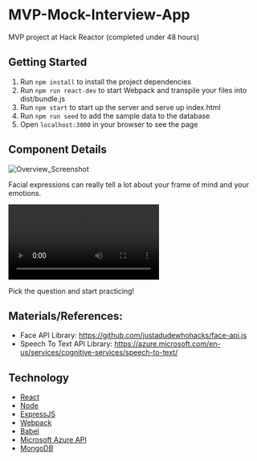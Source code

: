 # MVP-Mock-Interview-App
MVP project at Hack Reactor (completed under 48 hours)

## Getting Started
1. Run `npm install` to install the project dependencies
2. Run `npm run react-dev` to start Webpack and transpile your files into dist/bundle.js
3. Run `npm start` to start up the server and serve up index.html
4. Run `npm run seed` to add the sample data to the database
5. Open `localhost:3000` in your browser to see the page

## Component Details

![Overview_Screenshot](./readMe/demo.png)

Facial expressions can really tell a lot about your frame of mind and your emotions.

![Speech_demo](./readMe/demo.mov)

Pick the question and start practicing!

## Materials/References:

* Face API Library: https://github.com/justadudewhohacks/face-api.js
* Speech To Text API Library: https://azure.microsoft.com/en-us/services/cognitive-services/speech-to-text/

## Technology

* [React](https://reactjs.org/)
* [Node](https://nodejs.dev/)
* [ExpressJS](https://expressjs.com/)
* [Webpack](https://webpack.js.org/)
* [Babel](https://babeljs.io/)
* [Microsoft Azure API](https://azure.microsoft.com/en-us/services/cognitive-services/speech-to-text/)
* [MongoDB](https://www.mongodb.com)